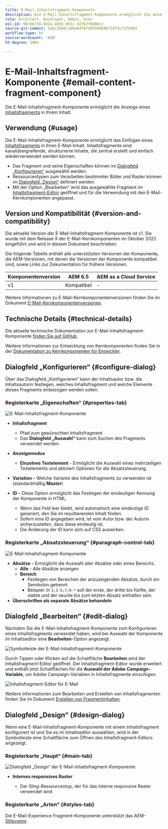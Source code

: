 ```yaml
---
title: E-Mail-Inhaltsfragment-Komponente
description: Die E-Mail-Inhaltsfragment-Komponente ermöglicht die Anzeige eines Inhaltsfragments in Ihrem Inhalt.
role: Architect, Developer, Admin, User
exl-id: 9bc6b730-0d2a-4e5b-891c-d2f67f600bcc
source-git-commit: 3abc29e0c186a84f079d5938b8b716f4c7378d65
workflow-type: ht
source-wordcount: '629'
ht-degree: 100%

---
```



# E-Mail-Inhaltsfragment-Komponente {#email-content-fragment-component}

Die E-Mail-Inhaltsfragment-Komponente ermöglicht die Anzeige eines [Inhaltsfragments](https://experienceleague.adobe.com/docs/experience-manager-cloud-service/assets/content-fragments/content-fragments.html?lang=de) in Ihrem Inhalt.

## Verwendung {#usage}

Die E-Mail-Inhaltsfragment-Komponente ermöglicht das Einfügen eines [Inhaltsfragments](https://experienceleague.adobe.com/docs/experience-manager-cloud-service/assets/content-fragments/content-fragments.html?lang=de) in Ihren E-Mail-Inhalt. Inhaltsfragmente sind kanalübergreifende, strukturierte Inhalte, die zentral erstellt und einfach wiederverwendet werden können.

* Das Fragment und seine Eigenschaften können im [Dialogfeld „Konfigurieren“](#configure-dialog) ausgewählt werden.
* Ressourcentypen zum Verarbeiten bestimmter Bilder und Raster können im [Dialogfeld „Design“](#design-dialog) definiert werden.
* Mit der Option „Bearbeiten“ wird das ausgewählte Fragment im [Inhaltsfragment-Editor](#edit-dialog) geöffnet und für die Verwendung mit den E-Mail-Kernkomponenten angepasst.

## Version und Kompatibilität {#version-and-compatibility}

Die aktuelle Version der E-Mail-Inhaltsfragment-Komponente ist v1. Sie wurde mit dem Release X der E-Mail-Kernkomponenten im Oktober 2022 eingeführt und wird in diesem Dokument beschrieben.

Die folgende Tabelle enthält alle unterstützten Versionen der Komponente, die AEM-Versionen, mit denen die Versionen der Komponente kompatibel sind, sowie Links zur Dokumentation für frühere Versionen.

| Komponentenversion | AEM 6.5 | AEM as a Cloud Service |
|---|---|---|
| v1 | Kompatibel | - |

Weitere Informationen zu E-Mail-Kernkomponentenversionen finden Sie im Dokument [E-Mail-Kernkomponentenversionen](/help/email/versions.md).

## Technische Details {#technical-details}

Die aktuelle technische Dokumentation zur E-Mail-Inhaltsfragment-Komponente [finden Sie auf GitHub](https://adobe.com/go/aem_cmp_tech_email_cf_v1).

Weitere Informationen zur Entwicklung von Kernkomponenten finden Sie in der [Dokumentation zu Kernkomponenten für Entwickler](/help/developing/overview.md).

## Dialogfeld „Konfigurieren“ {#configure-dialog}

Über das Dialogfeld „Konfigurieren“ kann der Inhaltsautor bzw. die Inhaltsautorin festlegen, welches Inhaltsfragment und welche Elemente dieses Fragments einbezogen werden sollen.

### Registerkarte „Eigenschaften“ {#properties-tab}

![E-Mail-Inhaltsfragment-Komponente](/help/email/assets/email-content-fragment-edit-properties.png)

* **Inhaltsfragment**

   * Pfad zum gewünschten Inhaltsfragment
   * Das **Dialogfeld „Auswahl“** kann zum Suchen des Fragments verwendet werden.

* **Anzeigemodus**
   * **Einzelnes Textelement** - Ermöglicht die Auswahl eines mehrzeiligen Textelements und aktiviert Optionen für die Absatzsteuerung.
* **Variation** – Welche Variante des Inhaltsfragments zu verwenden ist (standardmäßig **Master**)

* **ID** – Diese Option ermöglicht das Festlegen der eindeutigen Kennung der Komponente in HTML.
   * Wenn das Feld leer bleibt, wird automatisch eine eindeutige ID generiert, den Sie im resultierenden Inhalt finden.
   * Sofern eine ID angegeben wird, ist vom Autor bzw. der Autorin sicherzustellen, dass diese eindeutig ist.
   * Die Änderung der ID kann sich auf CSS auswirken.

### Registerkarte „Absatzsteuerung“ {#paragraph-control-tab}

![E-Mail-Inhaltsfragment-Komponente](/help/assets/content-fragment-edit-paragraph.png)

* **Absätze** – Ermöglicht die Auswahl aller Absätze oder eines Bereichs.
   * **Alle** - Alle Absätze anzeigen
   * **Bereich**
      * Festlegen von Bereichen der anzuzeigenden Absätze, durch ein Semikolon getrennt
      * Beispiel: In `1;3-5;7;9-*` soll der erste, der dritte bis fünfte, der siebte und der neunte bis zum letzten Absatz enthalten sein.
* **Überschriften als separate Absätze behandeln**

## Dialogfeld „Bearbeiten“ {#edit-dialog}

Nachdem Sie die E-Mail-Inhaltsfragment-Komponente zum Konfigurieren eines Inhaltsfragments verwendet haben, wird bei Auswahl der Komponente im Inhaltseditor eine **Bearbeiten**-Option angezeigt.

![Symbolleiste der E-Mail-Inhaltsfragment-Komponente](/help/email/assets/email-content-fragment-edit-toolbar.png)

Durch Tippen oder Klicken auf die Schaltfläche **Bearbeiten** wird der Inhaltsfragment-Editor geöffnet. Der Inhaltsfragment-Editor wurde erweitert und enthält jetzt Schaltflächen für die **Auswahl der Adobe Campaign-Variable**, um Adobe Campaign-Variablen in Inhaltsfragmente einzufügen.

![Inhaltsfragment-Editor für E-Mail](/help/email/assets/email-content-fragment-editor.png)

Weitere Informationen zum Bearbeiten und Erstellen von Inhaltsfragmenten finden Sie im Dokument [Erstellen von Fragmentinhalten](https://experienceleague.adobe.com/docs/experience-manager-cloud-service/content/assets/content-fragments/content-fragments-variations.html?lang=de).

## Dialogfeld „Design“ {#design-dialog}

Wenn eine E-Mail-Inhaltsfragment-Komponente mit einem Inhaltsfragment konfiguriert ist und Sie es im Inhaltseditor auswählen, wird in der Symbolleiste eine Schaltfläche zum Öffnen des Inhaltsfragment-Editors angezeigt.


### Registerkarte „Haupt“ {#main-tab}

![Dialogfeld „Design“ der E-Mail-Inhaltsfragment-Komponente](/help/email/assets/email-content-fragment-design.png)

* **Internes responsives Raster**

   * Der Sling-Ressourcentyp, der für das interne responsive Raster verwendet wird

### Registerkarte „Arten“ {#styles-tab}

Die E-Mail-Experience Fragment-Komponente unterstützt das AEM-[Stilsystem](/help/get-started/authoring.md#component-styling).
